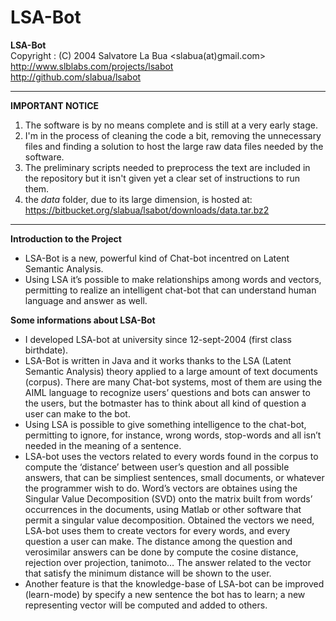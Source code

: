 LSA-Bot
=======

**LSA-Bot**  
  Copyright   : (C) 2004 Salvatore La Bua      <slabua(at)gmail.com>  
                              http://www.slblabs.com/projects/lsabot  
                              http://github.com/slabua/lsabot  

--------------------------------------------------------------------

**IMPORTANT NOTICE**  
1. The software is by no means complete and is still at a very early stage.  
2. I'm in the process of cleaning the code a bit, removing the unnecessary
files and finding a solution to host the large raw data files needed by
the software.  
3. The preliminary scripts needed to preprocess the text are included in
the repository but it isn't given yet a clear set of instructions to run
them.  
4. the *data* folder, due to its large dimension, is hosted at:  
https://bitbucket.org/slabua/lsabot/downloads/data.tar.bz2

---

**Introduction to the Project**  

- LSA-Bot is a new, powerful kind of Chat-bot incentred on Latent Semantic Analysis.  
- Using LSA it’s possible to make relationships among words and vectors, permitting to realize an intelligent chat-bot that can understand human language and answer as well.

**Some informations about LSA-Bot**  

- I developed LSA-bot at university since 12-sept-2004 (first class birthdate).  
- LSA-Bot is written in Java and it works thanks to the LSA (Latent Semantic Analysis) theory applied to a large amount of text documents (corpus). There are many Chat-bot systems, most of them are using the AIML language to recognize users’ questions and bots can answer to the users, but the botmaster has to think about all kind of question a user can make to the bot.  
- Using LSA is possible to give something intelligence to the chat-bot, permitting to ignore, for instance, wrong words, stop-words and all isn’t needed in the meaning of a sentence.  
- LSA-bot uses the vectors related to every words found in the corpus to compute the ‘distance’ between user’s question and all possible answers, that can be simpliest sentences, small documents, or whatever the programmer wish to do. Word’s vectors are obtaines using the Singular Value Decomposition (SVD) onto the matrix built from words’ occurrences in the documents, using Matlab or other software that permit a singular value decomposition. Obtained the vectors we need, LSA-bot uses them to create vectors for every words, and every question a user can make. The distance among the question and verosimilar answers can be done by compute the cosine distance, rejection over projection, tanimoto… The answer related to the vector that satisfy the minimum distance will be shown to the user.  
- Another feature is that the knowledge-base of LSA-bot can be improved (learn-mode) by specify a new sentence the bot has to learn; a new representing vector will be computed and added to others.
